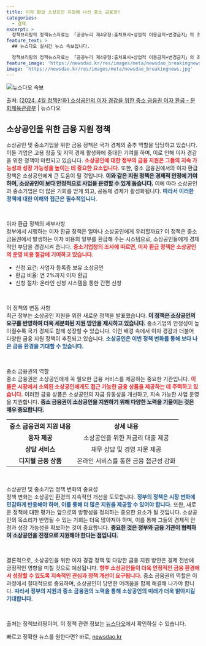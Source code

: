 ```yaml
---
title: 이자 환급 소상공인 지원에 나선 중소 금융권!
categories:
  - 경제
excerpt: >
  정책브리핑의 정책뉴스자료는 「공공누리 제4유형:출처표시+상업적 이용금지+변경금지」의 조건에 따라 자유롭게 이…
feature_text: >
  ## 뉴스다오 실시간 뉴스 속보입니다.

  정책브리핑의 정책뉴스자료는 「공공누리 제4유형:출처표시+상업적 이용금지+변경금지」의 조건에 따라 자유롭게 이…
feature_image: 'https://newsdao.kr/res/images/meta/newsdao_breakingnews.jpg'
image: 'https://newsdao.kr/res/images/meta/newsdao_breakingnews.jpg'
---
```


![뉴스다오 속보](https://newsdao.kr/res/images/meta/newsdao_breakingnews.jpg)

<p>출처: <a href="https://newsdao.kr/3482" rel="dofollow">[2024. 4월 정책만화] 소상공인의 이자 경감을 위한 중소 금융권 이자 환급 - 문화체육관광부</a> | 뉴스다오</p>

<h2 data-ke-size="size26">소상공인을 위한 금융 지원 정책</h2>

<p data-ke-size="size16">소상공인 및 중소기업을 위한 금융 정책은 국가 경제의 중추 역할을 담당하고 있습니다. 이들 기업은 고용 창출 및 지역 경제 활성화에 중대한 기여를 하며, 이로 인해 이자 경감을 위한 정책이 마련되고 있습니다. <b><span style="color: #ee2323;">소상공인에 대한 정부의 금융 지원은 그들의 지속 가능성과 성장 가능성을 높이는 데 중요한 요소입니다.</span></b> 또한, 중소 금융권에서의 이자 환급 정책은 소상공인에게 큰 도움이 될 것입니다. <b><span style="background-color: #21538527;">이와 같은 지원 정책은 경제적 안정에 기여하며, 소상공인이 보다 안정적으로 사업을 운영할 수 있게 돕습니다.</span></b>  이에 따라 소상공인과 중소기업은 더 많은 기회를 얻게 되고, 공동체 경제가 활성화됩니다. <b><span style="color: #1a5490;">따라서 이러한 정책에 대한 이해와 접근은 필수적입니다.</span></b></p>

<p data-ke-size="size16">&nbsp;</p>

이자 환급 정책의 세부사항  
정부에서 시행하는 이자 환급 정책은 얼마나 소상공인에게 유리할까요? 이 정책은 중소 금융권에서 발생하는 이자 비용의 일부를 환급해 주는 시스템으로, 소상공인들에게 경제적인 부담을 경감시켜 줍니다. <b><span style="color: #ee2323;">중소기업청의 조사에 따르면, 이자 환급 정책은 소상공인의 운영 비용 절감에 기여하고 있습니다.</span></b> 

<ul>
<li>신청 요건: 사업자 등록증 보유 소상공인</li>
<li>환급 비율: 연 2%까지 이자 환급</li>
<li>신청 절차: 온라인 신청 시스템을 통한 간편 신청</li>
</ul>

<p data-ke-size="size16">&nbsp;</p>

이 정책의 변동 사항  
최근 정부는 소상공인 지원을 위한 새로운 정책을 발표했습니다. <b><span style="background-color: #21538527;">이 정책은 소상공인의 요구를 반영하여 더욱 세분화된 지원 방안을 제시하고 있습니다.</span></b> 중소기업의 안정성이 높아질수록 국가 경제도 함께 성장할 수 있습니다. 이런 배경 속에서 이자 경감과 더불어 다양한 금융 지원 정책이 추진되고 있습니다. <b><span style="color: #1a5490;">소상공인은 이번 정책 변화를 통해 보다 나은 금융 환경을 기대할 수 있습니다.</span></b>

<p data-ke-size="size16">&nbsp;</p>

중소 금융권의 역할  
중소 금융권은 소상공인에게 꼭 필요한 금융 서비스를 제공하는 중요한 기관입니다. <b><span style="color: #ee2323;">이들은 시장에서 소외된 소상공인에게도 접근 가능한 금융 상품을 제공하는 데 주력하고 있습니다.</span></b> 이러한 금융 상품은 소상공인의 자금 유동성을 개선하고, 지속 가능한 사업 운영을 지원합니다. <b><span style="background-color: #21538527;">중소 금융권이 소상공인을 지원하기 위해 다양한 노력을 기울이는 것은 매우 중요합니다.</span></b>

<table style="width: 100%; border-collapse: collapse;">
<tr>
<th style="text-align: center;">중소 금융권의 지원 내용</th>
<th style="text-align: center;">상세 내용</th>
</tr>
<tr>
<td style="text-align: center; height: 17px;"><b>융자 제공</b></td>
<td style="text-align: center; height: 17px;">소상공인을 위한 저금리 대출 제공</td>
</tr>
<tr>
<td style="text-align: center; height: 17px;"><b>상담 서비스</b></td>
<td style="text-align: center; height: 17px;">재무 상담 및 경영 자문 제공</td>
</tr>
<tr>
<td style="text-align: center; height: 17px;"><b>디지털 금융 상품</b></td>
<td style="text-align: center; height: 17px;">온라인 서비스를 통한 금융 접근성 강화</td>
</tr>
</table>

<p data-ke-size="size16">&nbsp;</p>

소상공인 및 중소기업 정책 변화의 중요성  
정책 변화는 소상공인 환경의 지속적인 개선을 도모합니다. <b><span style="color: #1a5490;">정부의 정책은 시장 변화에 민감하게 반응해야 하며, 이를 통해 더 많은 지원을 제공할 수 있어야 합니다.</span></b> 또한, 새로운 정책에 대한 평가는 앞으로의 방향성을 정의하는 중요한 요소가 될 것입니다.  소상공인의 목소리가 반영될 수 있는 기회는 더욱 많아져야 하며, 이를 통해 그들의 경제적 안정과 성장 가능성을 확보하는 것이 중요합니다. <b><span style="background-color: #21538527;">중요한 것은 정부와 금융 기관이 협력하여 소상공인을 진정으로 지원해야 한다는 점입니다.</span></b>

<p data-ke-size="size16">&nbsp;</p>

결론적으로, 소상공인을 위한 이자 경감 정책 및 다양한 금융 지원 방안은 경제 전반에 긍정적인 영향을 미칠 것으로 예상됩니다. <b><span style="color: #ee2323;">향후 소상공인들이 더욱 안정적인 금융 환경에서 성장할 수 있도록 지속적인 관심과 정책 개선이 요구됩니다.</span></b> 중소 금융권의 역할은 이 과정에서 절대적으로 중요하며, 소상공인이 당면한 어려움을 함께 해결해 나가야 합니다. <b><span style="color: #1a5490;">따라서 정부의 지원과 중소 금융권의 노력을 통해 소상공인의 미래가 더욱 밝아지길 기대합니다.</span></b>

<p data-ke-size="size16">&nbsp;</p>

출처는 정책브리핑이며, 이 정책 관련 정보는 <a href="https://newsdao.kr/3482">뉴스다오</a>에서 확인하실 수 있습니다. 

빠르고 정확한 뉴스를 원한다면? 바로, <a href="https://newsdao.kr" rel="dofollow">newsdao.kr</a>


